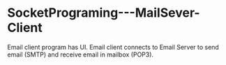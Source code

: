 # SocketPrograming---MailSever-Client
Email client program has UI. Email client connects to Email Server to send email (SMTP) and receive email in mailbox (POP3).
